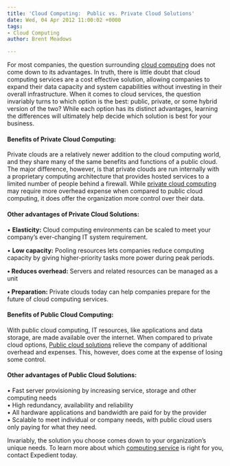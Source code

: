 ```yaml
---
title: 'Cloud Computing:  Public vs. Private Cloud Solutions'
date: Wed, 04 Apr 2012 11:00:02 +0000
tags:
- Cloud Computing
author: Brent Meadows

---
```

For most companies, the question surrounding [cloud computing](https://www.expedient.com/cloud-computing/ "cloud computing") does not come down to its advantages. In truth, there is little doubt that cloud computing services are a cost effective solution, allowing companies to expand their data capacity and system capabilities without investing in their overall infrastructure. When it comes to cloud services, the question invariably turns to which option is the best: public, private, or some hybrid version of the two? While each option has its distinct advantages, learning the differences will ultimately help decide which solution is best for your business.

#### Benefits of Private Cloud Computing:

Private clouds are a relatively newer addition to the cloud computing world, and they share many of the same benefits and functions of a public cloud. The major difference, however, is that private clouds are run internally with a proprietary computing architecture that provides hosted services to a limited number of people behind a firewall. While [private cloud computing](https://www.expedient.com/cloud-computing/private-cloud-computing/ "private cloud computing") may require more overhead expense when compared to public cloud computing, it does offer the organization more control over their data. 

#### Other advantages of Private Cloud Solutions: 

• **Elasticity:** Cloud computing environments can be scaled to meet your company’s ever-changing IT system requirement. 

• **Low capacity:** Pooling resources lets companies reduce computing capacity by giving higher-priority tasks more power during peak periods. 

**• Reduces overhead:** Servers and related resources can be managed as a unit 

**• Preparation:** Private clouds today can help companies prepare for the future of cloud computing services.

#### Benefits of Public Cloud Computing:

With public cloud computing, IT resources, like applications and data storage, are made available over the internet. When compared to private cloud options, [Public cloud solutions](https://www.expedient.com/cloud-computing/public-cloud-computing/ "public cloud computing solutions") relieve the company of additional overhead and expenses. This, however, does come at the expense of losing some control. 

#### Other advantages of Public Cloud Solutions:

• Fast server provisioning by increasing service, storage and other computing needs   
• High redundancy, availability and reliability   
• All hardware applications and bandwidth are paid for by the provider   
• Scalable to meet individual or company needs, with public cloud users only paying for what they need. 

Invariably, the solution you choose comes down to your organization’s unique needs. To learn more about which [computing service](https://www.expedient.com/cloud-computing/) is right for you, contact Expedient today.